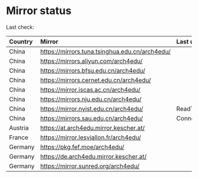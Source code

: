 <script src="./time.js"></script>
# Mirror status
Last check: <script type="text/javascript">localize(1724044784.0463693);</script>

|Country|Mirror|Last update|
|:------|:-----|:----------|
|China|https://mirrors.tuna.tsinghua.edu.cn/arch4edu/|<script type="text/javascript">localize(1724006077);</script>|
|China|https://mirrors.aliyun.com/arch4edu/|<script type="text/javascript">localize(1724006077);</script>|
|China|https://mirrors.bfsu.edu.cn/arch4edu/|<script type="text/javascript">localize(1724006077);</script>|
|China|https://mirrors.cernet.edu.cn/arch4edu/|<script type="text/javascript">localize(1724006077);</script>|
|China|https://mirror.iscas.ac.cn/arch4edu/|<script type="text/javascript">localize(1724006077);</script>|
|China|https://mirrors.nju.edu.cn/arch4edu/|<script type="text/javascript">localize(1723920095);</script>|
|China|https://mirror.nyist.edu.cn/arch4edu/|ReadTimeout|
|China|https://mirrors.sau.edu.cn/arch4edu/|ConnectionError|
|Austria|https://at.arch4edu.mirror.kescher.at/|<script type="text/javascript">localize(1724006077);</script>|
|France|https://mirror.lesviallon.fr/arch4edu/|<script type="text/javascript">localize(1724006077);</script>|
|Germany|https://pkg.fef.moe/arch4edu/|<script type="text/javascript">localize(1724006077);</script>|
|Germany|https://de.arch4edu.mirror.kescher.at/|<script type="text/javascript">localize(1724006077);</script>|
|Germany|https://mirror.sunred.org/arch4edu/|<script type="text/javascript">localize(1724006077);</script>|

<script src="./tablefilter/tablefilter.js"></script>
<script src="./table.js"></script>